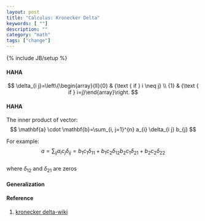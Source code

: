 ```yaml
---
layout: post
title: "Calculus: Kronecker Delta"
keywords: [ ""]
description: ""
category: "math"
tags: ["change"]
---
```

{% include JB/setup %}

#### HAHA

$$
\delta_{i j}=\left\{\begin{array}{ll}{0} & {\text { if } i \neq j} \\ {1} &
{\text { if } i=j}\end{array}\right.
$$

#### HAHA
The inner product of vector: <br />
$$
\mathbf{a} \cdot \mathbf{b}=\sum_{i, j=1}^{n} a_{i} \delta_{i j} b_{j}
$$

For example: <br />
$$
a=\sum_{i j} a_{i} c_{j} \delta_{i j}=b_1 c_1 \delta_{11}+b_1 c_2 \delta_{12}
b_2 c_1 \delta_{21}+b_2 c_2 \delta_{22}
$$ <br />
where $\delta_{12}$ and $\delta_{21}$ are zeros

#### Generalization



#### Reference
1. [kronecker delta-wiki](https://en.wikipedia.org/wiki/Kronecker_delta#Definitions_of_the_generalized_Kronecker_delta)
